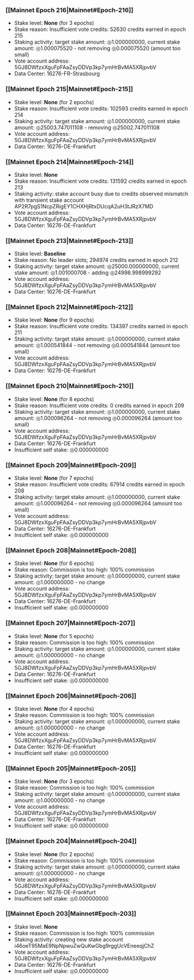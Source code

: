 ### [[Mainnet Epoch 216|Mainnet#Epoch-216]]
* Stake level: **None** (for 3 epochs)
* Stake reason: Insufficient vote credits: 52630 credits earned in epoch 215
* Staking activity: target stake amount: ◎1.000000000, current stake amount: ◎1.000075520 - not removing ◎0.000075520 (amount too small)
* Vote account address: 5GJ8DWfzxXguFpFAaZsyDDVp3kp7ymHrBvMA5XRjpvbV
* Data Center: 16276-FR-Strasbourg
### [[Mainnet Epoch 215|Mainnet#Epoch-215]]
* Stake level: **None** (for 2 epochs)
* Stake reason: Insufficient vote credits: 102593 credits earned in epoch 214
* Staking activity: target stake amount: ◎1.000000000, current stake amount: ◎25003.747011108 - removing ◎25002.747011108
* Vote account address: 5GJ8DWfzxXguFpFAaZsyDDVp3kp7ymHrBvMA5XRjpvbV
* Data Center: 16276-DE-Frankfurt
### [[Mainnet Epoch 214|Mainnet#Epoch-214]]
* Stake level: **None**
* Stake reason: Insufficient vote credits: 131592 credits earned in epoch 213
* Staking activity: stake account busy due to credits observed mismatch with transient stake account AP2R7pgS1NcpZRigEY1CHXHjRtxDUcqA2uH3tJRzX7MD
* Vote account address: 5GJ8DWfzxXguFpFAaZsyDDVp3kp7ymHrBvMA5XRjpvbV
* Data Center: 16276-DE-Frankfurt
### [[Mainnet Epoch 213|Mainnet#Epoch-213]]
* Stake level: **Baseline**
* Stake reason: No leader slots; 294974 credits earned in epoch 212
* Staking activity: target stake amount: ◎25000.000000000, current stake amount: ◎1.001000708 - adding ◎24998.998999292
* Vote account address: 5GJ8DWfzxXguFpFAaZsyDDVp3kp7ymHrBvMA5XRjpvbV
* Data Center: 16276-DE-Frankfurt
### [[Mainnet Epoch 212|Mainnet#Epoch-212]]
* Stake level: **None** (for 9 epochs)
* Stake reason: Insufficient vote credits: 134397 credits earned in epoch 211
* Staking activity: target stake amount: ◎1.000000000, current stake amount: ◎1.000541844 - not removing ◎0.000541844 (amount too small)
* Vote account address: 5GJ8DWfzxXguFpFAaZsyDDVp3kp7ymHrBvMA5XRjpvbV
* Data Center: 16276-DE-Frankfurt
### [[Mainnet Epoch 210|Mainnet#Epoch-210]]
* Stake level: **None** (for 8 epochs)
* Stake reason: Insufficient vote credits: 0 credits earned in epoch 209
* Staking activity: target stake amount: ◎1.000000000, current stake amount: ◎1.000096264 - not removing ◎0.000096264 (amount too small)
* Vote account address: 5GJ8DWfzxXguFpFAaZsyDDVp3kp7ymHrBvMA5XRjpvbV
* Data Center: 16276-DE-Frankfurt
* Insufficient self stake: ◎0.000000000
### [[Mainnet Epoch 209|Mainnet#Epoch-209]]
* Stake level: **None** (for 7 epochs)
* Stake reason: Insufficient vote credits: 67914 credits earned in epoch 208
* Staking activity: target stake amount: ◎1.000000000, current stake amount: ◎1.000096264 - not removing ◎0.000096264 (amount too small)
* Vote account address: 5GJ8DWfzxXguFpFAaZsyDDVp3kp7ymHrBvMA5XRjpvbV
* Data Center: 16276-DE-Frankfurt
* Insufficient self stake: ◎0.000000000
### [[Mainnet Epoch 208|Mainnet#Epoch-208]]
* Stake level: **None** (for 6 epochs)
* Stake reason: Commission is too high: 100% commission
* Staking activity: target stake amount: ◎1.000000000, current stake amount: ◎1.000000000 - no change
* Vote account address: 5GJ8DWfzxXguFpFAaZsyDDVp3kp7ymHrBvMA5XRjpvbV
* Data Center: 16276-DE-Frankfurt
* Insufficient self stake: ◎0.000000000
### [[Mainnet Epoch 207|Mainnet#Epoch-207]]
* Stake level: **None** (for 5 epochs)
* Stake reason: Commission is too high: 100% commission
* Staking activity: target stake amount: ◎1.000000000, current stake amount: ◎1.000000000 - no change
* Vote account address: 5GJ8DWfzxXguFpFAaZsyDDVp3kp7ymHrBvMA5XRjpvbV
* Data Center: 16276-DE-Frankfurt
* Insufficient self stake: ◎0.000000000
### [[Mainnet Epoch 206|Mainnet#Epoch-206]]
* Stake level: **None** (for 4 epochs)
* Stake reason: Commission is too high: 100% commission
* Staking activity: target stake amount: ◎1.000000000, current stake amount: ◎1.000000000 - no change
* Vote account address: 5GJ8DWfzxXguFpFAaZsyDDVp3kp7ymHrBvMA5XRjpvbV
* Data Center: 16276-DE-Frankfurt
* Insufficient self stake: ◎0.000000000
### [[Mainnet Epoch 205|Mainnet#Epoch-205]]
* Stake level: **None** (for 3 epochs)
* Stake reason: Commission is too high: 100% commission
* Staking activity: target stake amount: ◎1.000000000, current stake amount: ◎1.000000000 - no change
* Vote account address: 5GJ8DWfzxXguFpFAaZsyDDVp3kp7ymHrBvMA5XRjpvbV
* Data Center: 16276-DE-Frankfurt
* Insufficient self stake: ◎0.000000000
### [[Mainnet Epoch 204|Mainnet#Epoch-204]]
* Stake level: **None** (for 2 epochs)
* Stake reason: Commission is too high: 100% commission
* Staking activity: target stake amount: ◎1.000000000, current stake amount: ◎1.000000000 - no change
* Vote account address: 5GJ8DWfzxXguFpFAaZsyDDVp3kp7ymHrBvMA5XRjpvbV
* Data Center: 16276-DE-Frankfurt
* Insufficient self stake: ◎0.000000000
### [[Mainnet Epoch 203|Mainnet#Epoch-203]]
* Stake level: **None**
* Stake reason: Commission is too high: 100% commission
* Staking activity: creating new stake account i46oeT95MaE9NpNpwuZwQuKwGbg9rggUcVEneeqjChZ
* Vote account address: 5GJ8DWfzxXguFpFAaZsyDDVp3kp7ymHrBvMA5XRjpvbV
* Data Center: 16276-DE-Frankfurt
* Insufficient self stake: ◎0.000000000